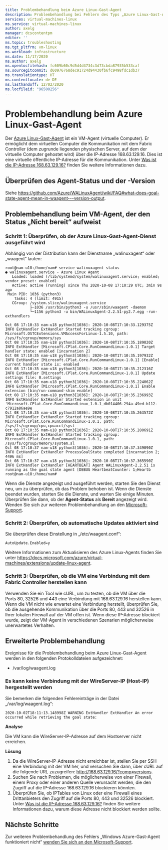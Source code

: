 ```yaml
---
title: Problembehandlung beim Azure Linux-Gast-Agent
description: Problembehandlung bei Fehlern des Typs „Azure Linux-Gast-Agent funktioniert nicht“
services: virtual-machines-linux
ms.service: virtual-machines-linux
author: axelg
manager: dcscontentpm
editor: ''
ms.topic: troubleshooting
ms.tgt_pltfrm: vm-linux
ms.workload: infrastructure
ms.date: 11/17/2020
ms.author: axelg
ms.openlocfilehash: fc609b60c9d5d4d4734c3d73cbda87935b533caf
ms.sourcegitcommit: d60976768dec91724d94430fb6fc9498fdc1db37
ms.translationtype: HT
ms.contentlocale: de-DE
ms.lasthandoff: 12/02/2020
ms.locfileid: "96500256"
---
```

# <a name="troubleshooting-azure-linux-guest-agent"></a>Problembehandlung beim Azure Linux-Gast-Agent

Der [Azure Linux-Gast-Agent](../extensions/agent-linux.md) ist ein VM-Agent (virtuelle Computer). Er ermöglicht dem virtuellen Computer die Kommunikation mit dem Fabric Controller (dem zugrunde liegenden physischen Server, auf dem der virtuelle Computer gehostet wird) über die IP-Adresse 168.63.129.16. Dies ist eine virtuelle öffentliche IP-Adresse für die Kommunikation. Unter [Was ist die IP-Adresse 168.63.129.16?](../../virtual-network/what-is-ip-address-168-63-129-16.md) finden Sie weitere Informationen dazu.

## <a name="checking-agent-status-and-version"></a>Überprüfen des Agent-Status und der -Version

Siehe https://github.com/Azure/WALinuxAgent/wiki/FAQ#what-does-goal-state-agent-mean-in-waagent---version-output.

## <a name="troubleshooting-vm-agent-that-is-in-not-ready-status"></a>Problembehandlung beim VM-Agent, der den Status „Nicht bereit“ aufweist

### <a name="step-1-check-whether-the-azure-linux-guest-agent-service-is-running"></a>Schritt 1: Überprüfen, ob der Azure Linux-Gast-Agent-Dienst ausgeführt wird

Abhängig von der Distribution kann der Dienstname „walinuxagent“ oder „waagent“ lauten:

```
root@nam-u18:/home/nam# service walinuxagent status
● walinuxagent.service - Azure Linux Agent
   Loaded: loaded (/lib/systemd/system/walinuxagent.service; enabled; vendor preset: enabled)
   Active: active (running) since Thu 2020-10-08 17:10:29 UTC; 3min 9s ago
 Main PID: 1036 (python3)
    Tasks: 4 (limit: 4915)
   CGroup: /system.slice/walinuxagent.service
           ├─1036 /usr/bin/python3 -u /usr/sbin/waagent -daemon
           └─1156 python3 -u bin/WALinuxAgent-2.2.51-py2.7.egg -run-exthandlers

Oct 08 17:10:33 nam-u18 python3[1036]: 2020-10-08T17:10:33.129375Z INFO ExtHandler ExtHandler Started tracking cgroup: Microsoft.OSTCExtensions.VMAccessForLinux-1.5.10, path: /sys/fs/cgroup/memory/sys
Oct 08 17:10:35 nam-u18 python3[1036]: 2020-10-08T17:10:35.189020Z INFO ExtHandler [Microsoft.CPlat.Core.RunCommandLinux-1.0.1] Target handler state: enabled [incarnation 2]
Oct 08 17:10:35 nam-u18 python3[1036]: 2020-10-08T17:10:35.197932Z INFO ExtHandler [Microsoft.CPlat.Core.RunCommandLinux-1.0.1] [Enable] current handler state is: enabled
Oct 08 17:10:35 nam-u18 python3[1036]: 2020-10-08T17:10:35.212316Z INFO ExtHandler [Microsoft.CPlat.Core.RunCommandLinux-1.0.1] Update settings file: 0.settings
Oct 08 17:10:35 nam-u18 python3[1036]: 2020-10-08T17:10:35.224062Z INFO ExtHandler [Microsoft.CPlat.Core.RunCommandLinux-1.0.1] Enable extension [bin/run-command-shim enable]
Oct 08 17:10:35 nam-u18 python3[1036]: 2020-10-08T17:10:35.236993Z INFO ExtHandler ExtHandler Started extension in unit 'Microsoft.CPlat.Core.RunCommandLinux_1.0.1_db014406-294a-49ed-b112-c7912a86ae9e
Oct 08 17:10:35 nam-u18 python3[1036]: 2020-10-08T17:10:35.263572Z INFO ExtHandler ExtHandler Started tracking cgroup: Microsoft.CPlat.Core.RunCommandLinux-1.0.1, path: /sys/fs/cgroup/cpu,cpuacct/syst
Oct 08 17:10:35 nam-u18 python3[1036]: 2020-10-08T17:10:35.280691Z INFO ExtHandler ExtHandler Started tracking cgroup: Microsoft.CPlat.Core.RunCommandLinux-1.0.1, path: /sys/fs/cgroup/memory/system.sl
Oct 08 17:10:37 nam-u18 python3[1036]: 2020-10-08T17:10:37.349090Z INFO ExtHandler ExtHandler ProcessGoalState completed [incarnation 2; 4496 ms]
Oct 08 17:10:37 nam-u18 python3[1036]: 2020-10-08T17:10:37.365590Z INFO ExtHandler ExtHandler [HEARTBEAT] Agent WALinuxAgent-2.2.51 is running as the goal state agent [DEBUG HeartbeatCounter: 1;Heartb
root@nam-u18:/home/nam#
```


Wenn die Dienste angezeigt und ausgeführt werden, starten Sie den Dienst neu, um zu überprüfen, ob das Problem behoben ist. Wenn die Dienste beendet wurden, starten Sie die Dienste, und warten Sie einige Minuten. Überprüfen Sie dann, ob der **Agent-Status** als **Bereit** angezeigt wird. Wenden Sie sich zur weiteren Problembehandlung an den [Microsoft-Support](https://portal.azure.com/?#blade/Microsoft_Azure_Support/HelpAndSupportBlade).

### <a name="step-2-check-whether-auto-update-is-enabled"></a>Schritt 2: Überprüfen, ob automatische Updates aktiviert sind

Sie überprüfen diese Einstellung in „/etc/waagent.conf“:

```
AutoUpdate.Enabled=y
```

Weitere Informationen zum Aktualisieren des Azure Linux-Agents finden Sie unter https://docs.microsoft.com/azure/virtual-machines/extensions/update-linux-agent. 
    

### <a name="step-3-check-whether-the-vm-can-connect-to-the-fabric-controller"></a>Schritt 3: Überprüfen, ob die VM eine Verbindung mit dem Fabric Controller herstellen kann

Verwenden Sie ein Tool wie cURL, um zu testen, ob die VM über die Ports 80, 32526 und 443 eine Verbindung mit 168.63.129.16 herstellen kann. Wenn die VM nicht wie erwartet eine Verbindung herstellt, überprüfen Sie, ob die ausgehende Kommunikation über die Ports 80, 443 und 32526 in Ihrer lokalen Firewall auf der VM offen ist. Wenn diese IP-Adresse blockiert wurde, zeigt der VM-Agent in verschiedenen Szenarien möglicherweise unerwartetes Verhalten.

## <a name="advanced-troubleshooting"></a>Erweiterte Problembehandlung

Ereignisse für die Problembehandlung beim Azure Linux-Gast-Agent werden in den folgenden Protokolldateien aufgezeichnet:

- /var/log/waagent.log


  
### <a name="unable-to-connect-to-wireserver-ip-host-ip"></a>Es kann keine Verbindung mit der WireServer-IP (Host-IP) hergestellt werden 

Sie bemerken die folgenden Fehlereinträge in der Datei „/var/log/waagent.log“:

```
2020-10-02T18:11:13.148998Z WARNING ExtHandler ExtHandler An error occurred while retrieving the goal state:
```

**Analyse**

Die VM kann die WireServer-IP-Adresse auf dem Hostserver nicht erreichen.

**Lösung**

1. Da die WireServer-IP-Adresse nicht erreichbar ist, stellen Sie per SSH eine Verbindung mit der VM her, und versuchen Sie dann, über cURL auf die folgende URL zuzugreifen: http://168.63.129.16/?comp=versions. 
1. Suchen Sie nach Problemen, die möglicherweise von einer Firewall, einem Proxy oder einer anderen Quelle verursacht werden, die den Zugriff auf die IP-Adresse 168.63.129.16 blockieren könnten.
1. Überprüfen Sie, ob IPTables von Linux oder eine Firewall eines Drittanbieters den Zugriff auf die Ports 80, 443 und 32526 blockiert. Unter [Was ist die IP-Adresse 168.63.129.16?](../../virtual-network/what-is-ip-address-168-63-129-16.md) finden Sie weitere Informationen dazu, warum diese Adresse nicht blockiert werden sollte.


## <a name="next-steps"></a>Nächste Schritte

Zur weiteren Problembehandlung des Fehlers „Windows Azure-Gast-Agent funktioniert nicht“ [wenden Sie sich an den Microsoft-Support](https://portal.azure.com/?#blade/Microsoft_Azure_Support/HelpAndSupportBlade).